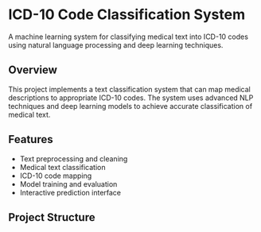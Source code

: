 # ICD-10 Code Classification System

A machine learning system for classifying medical text into ICD-10 codes using natural language processing and deep learning techniques.

## Overview

This project implements a text classification system that can map medical descriptions to appropriate ICD-10 codes. The system uses advanced NLP techniques and deep learning models to achieve accurate classification of medical text.

## Features

- Text preprocessing and cleaning
- Medical text classification
- ICD-10 code mapping
- Model training and evaluation
- Interactive prediction interface

## Project Structure
